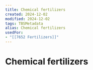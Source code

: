 ```yaml
---
title: Chemical fertilizers
created: 2024-12-02
modified: 2024-12-02
tags: TBSMetadata
alias: Chemical fertilizers
usedFor:
- "[[7652 Fertilizers]]"
---
```

# Chemical fertilizers
